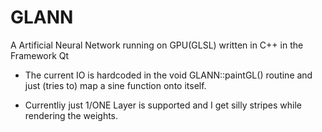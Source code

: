 # GLANN
A Artificial Neural Network running on GPU(GLSL) written in C++ in the Framework Qt

- The current IO is hardcoded in the void GLANN::paintGL() routine and just (tries to) map a sine function onto itself.

- Currentliy just 1/ONE Layer is supported and I get silly stripes while rendering the weights.
